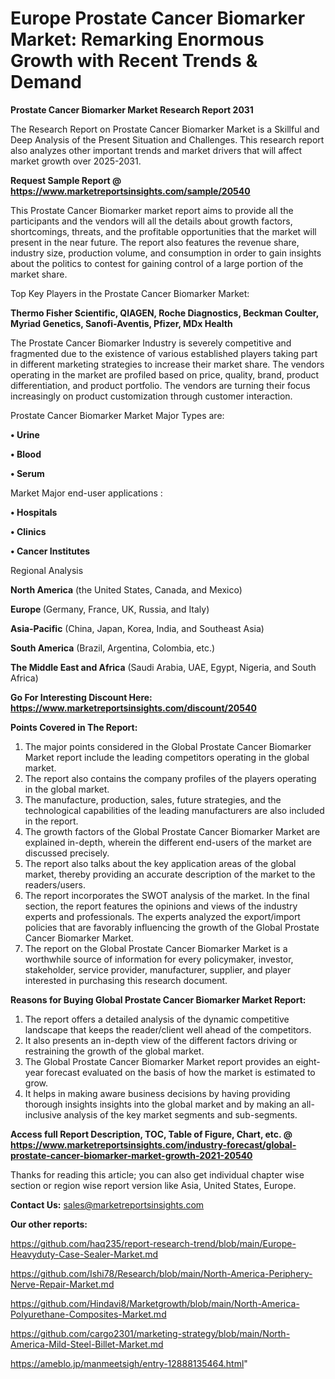 # Europe Prostate Cancer Biomarker Market: Remarking Enormous Growth with Recent Trends & Demand

<strong>Prostate Cancer Biomarker Market Research Report 2031</strong>

The Research Report on Prostate Cancer Biomarker Market is a Skillful and Deep Analysis of the Present Situation and Challenges. This research report also analyzes other important trends and market drivers that will affect market growth over 2025-2031.

<strong>Request Sample Report @ <a href=https://www.marketreportsinsights.com/sample/20540>https://www.marketreportsinsights.com/sample/20540</a></strong>

This Prostate Cancer Biomarker market report aims to provide all the participants and the vendors will all the details about growth factors, shortcomings, threats, and the profitable opportunities that the market will present in the near future. The report also features the revenue share, industry size, production volume, and consumption in order to gain insights about the politics to contest for gaining control of a large portion of the market share.

Top Key Players in the Prostate Cancer Biomarker Market:

<strong>Thermo Fisher Scientific, QIAGEN, Roche Diagnostics, Beckman Coulter, Myriad Genetics, Sanofi-Aventis, Pfizer, MDx Health</strong>

The Prostate Cancer Biomarker Industry is severely competitive and fragmented due to the existence of various established players taking part in different marketing strategies to increase their market share. The vendors operating in the market are profiled based on price, quality, brand, product differentiation, and product portfolio. The vendors are turning their focus increasingly on product customization through customer interaction.

Prostate Cancer Biomarker Market Major Types are:

<strong>• Urine

• Blood

• Serum</strong>

Market Major end-user applications :

<strong>• Hospitals

• Clinics

• Cancer Institutes</strong>

Regional Analysis

</u><strong><b>North America</b></strong> (the United States, Canada, and Mexico)

<strong><b>Europe </b></strong>(Germany, France, UK, Russia, and Italy)

<strong><b>Asia-Pacific</b></strong> (China, Japan, Korea, India, and Southeast Asia)

<strong><b>South America</b></strong> (Brazil, Argentina, Colombia, etc.)

<strong><b>The Middle East and Africa</b></strong> (Saudi Arabia, UAE, Egypt, Nigeria, and South Africa)

<strong>Go For Interesting Discount Here: <a href=https://www.marketreportsinsights.com/discount/20540>https://www.marketreportsinsights.com/discount/20540</a></strong>

<strong>Points Covered in The Report:</strong>
<ol>
  <li>The major points considered in the Global Prostate Cancer Biomarker Market report include the leading competitors operating in the global market.</li>
  <li>The report also contains the company profiles of the players operating in the global market.</li>
  <li>The manufacture, production, sales, future strategies, and the technological capabilities of the leading manufacturers are also included in the report.</li>
  <li>The growth factors of the Global Prostate Cancer Biomarker Market are explained in-depth, wherein the different end-users of the market are discussed precisely.</li>
  <li>The report also talks about the key application areas of the global market, thereby providing an accurate description of the market to the readers/users.</li>
  <li>The report incorporates the SWOT analysis of the market. In the final section, the report features the opinions and views of the industry experts and professionals. The experts analyzed the export/import policies that are favorably influencing the growth of the Global Prostate Cancer Biomarker Market.</li>
  <li>The report on the Global Prostate Cancer Biomarker Market is a worthwhile source of information for every policymaker, investor, stakeholder, service provider, manufacturer, supplier, and player interested in purchasing this research document.</li>
</ol>
<strong>Reasons for Buying Global Prostate Cancer Biomarker Market Report:</strong>

<ol>
  <li>The report offers a detailed analysis of the dynamic competitive landscape that keeps the reader/client well ahead of the competitors.</li>
  <li>It also presents an in-depth view of the different factors driving or restraining the growth of the global market.</li>
  <li>The Global Prostate Cancer Biomarker Market report provides an eight-year forecast evaluated on the basis of how the market is estimated to grow.</li>
  <li>It helps in making aware business decisions by having providing thorough insights insights into the global market and by making an all-inclusive analysis of the key market segments and sub-segments.</li>
</ol>
<strong>Access full Report Description, TOC, Table of Figure, Chart, etc. @ <a href=https://www.marketreportsinsights.com/industry-forecast/global-prostate-cancer-biomarker-market-growth-2021-20540>https://www.marketreportsinsights.com/industry-forecast/global-prostate-cancer-biomarker-market-growth-2021-20540</a></strong>


Thanks for reading this article; you can also get individual chapter wise section or region wise report version like Asia, United States, Europe.

<strong>Contact Us:</strong>
sales@marketreportsinsights.com

<strong>Our other reports:</strong>

<a href=https://github.com/haq235/report-research-trend/blob/main/Europe-Heavyduty-Case-Sealer-Market.md>https://github.com/haq235/report-research-trend/blob/main/Europe-Heavyduty-Case-Sealer-Market.md</a>

<a href=https://github.com/Ishi78/Research/blob/main/North-America-Periphery-Nerve-Repair-Market.md>https://github.com/Ishi78/Research/blob/main/North-America-Periphery-Nerve-Repair-Market.md</a>

<a href=https://github.com/Hindavi8/Marketgrowth/blob/main/North-America-Polyurethane-Composites-Market.md>https://github.com/Hindavi8/Marketgrowth/blob/main/North-America-Polyurethane-Composites-Market.md</a>

<a href=https://github.com/cargo2301/marketing-strategy/blob/main/North-America-Mild-Steel-Billet-Market.md>https://github.com/cargo2301/marketing-strategy/blob/main/North-America-Mild-Steel-Billet-Market.md</a>

<a href=https://ameblo.jp/manmeetsigh/entry-12888135464.html>https://ameblo.jp/manmeetsigh/entry-12888135464.html</a>"
